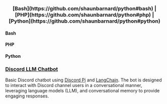 <div align="center">
  <h3>
   [Bash](https://github.com/shaunbarnard/python#bash) | [PHP](https://github.com/shaunbarnard/python#php) | [Python](https://github.com/shaunbarnard/python#python)
  </h3>
</div>

#### Bash

#### PHP

#### Python
### [Discord LLM Chatbot](https://github.com/shaunbarnard/python/tree/main/discord-llm-chatbot)
Basic Discord chatbot using [Discord Pi](https://github.com/Rapptz/discord.py) and [LangChain](https://github.com/langchain-ai/langchain). The bot is designed to interact with Discord channel users in a conversational manner, leveraging language models (LLM), and conversational memory to provide engaging responses.
